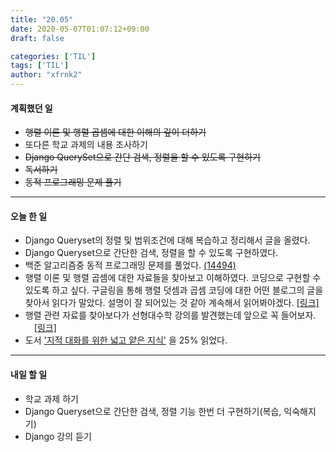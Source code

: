 ```yaml
---
title: "20.05"
date: 2020-05-07T01:07:12+09:00
draft: false

categories: ['TIL']
tags: ['TIL']
author: "xfrnk2"
---
```

#### 계획했던 일
+ ~~행렬 이론 및 행렬 곱셈에 대한 이해의 깊이 더하기~~
+ 또다른 학교 과제의 내용 조사하기
+ ~~Django QuerySet으로 간단 검색, 정렬을 할 수 있도록 구현하기~~
+ ~~독서하기~~
+ ~~동적 프로그래밍 문제 풀기~~
---
#### 오늘 한 일 

+ Django Queryset의 정렬 및 범위조건에 대해 복습하고 정리해서 글을 올렸다.
+ Django Queryset으로 간단한 검색, 정렬을 할 수 있도록 구현하였다.
+ 백준 알고리즘중 동적 프로그래밍 문제를 풀었다. [(14494)](https://www.acmicpc.net/problem/14494)
+ 행렬 이론 및 행렬 곱셈에 대한 자료들을 찾아보고 이해하였다. 코딩으로 구현할 수 있도록 하고 싶다. 구글링을 통해 행렬 덧셈과 곱셈 코딩에 대한 어떤 블로그의 글을 찾아서 읽다가 말았다. 설명이 잘 되어있는 것 같아 계속해서 읽어봐야겠다.  [[링크]](https://rednooby.tistory.com/81)
+ 행렬 관련 자료를 찾아보다가 선형대수학 강의를 발견했는데 앞으로 꼭 들어보자. 　[[링크]](http://www.kocw.net/home/search/kemView.do?kemId=694450)
+ 도서 ['지적 대화를 위한 넓고 얕은 지식'](http://www.yes24.com/Product/Goods/15281236) 을 25% 읽었다.
--- 
#### 내일 할 일  
+ 학교 과제 하기
+ Django Queryset으로 간단한 검색, 정렬 기능 한번 더 구현하기(복습, 익숙해지기)
+ Django 강의 듣기